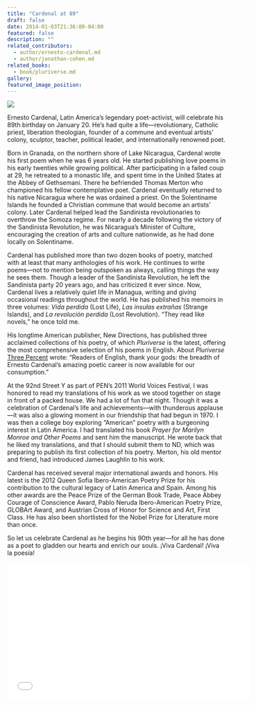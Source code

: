 ```yaml
---
title: "Cardenal at 89"
draft: false
date: 2014-01-03T21:36:00-04:00
featured: false
description: ""
related_contributors:
  - author/ernesto-cardenal.md
  - author/jonathan-cohen.md
related_books:
  - book/pluriverse.md
gallery:
featured_image_position: 
---
```


![](https://www.ndbooks.com/images/made/images/authors/Cardenal_Ernesto_copy600_300_369.jpg)

Ernesto Cardenal, Latin America’s legendary poet-activist, will celebrate his 89th birthday on January 20. He’s had quite a life—revolutionary, Catholic priest, liberation theologian, founder of a commune and eventual artists’ colony, sculptor, teacher, political leader, and internationally renowned poet.

Born in Granada, on the northern shore of Lake Nicaragua, Cardenal wrote his first poem when he was 6 years old. He started publishing love poems in his early twenties while growing political. After participating in a failed coup at 29, he retreated to a monastic life, and spent time in the United States at the Abbey of Gethsemani. There he befriended Thomas Merton who championed his fellow contemplative poet. Cardenal eventually returned to his native Nicaragua where he was ordained a priest. On the Solentiname Islands he founded a Christian commune that would become an artists’ colony. Later Cardenal helped lead the Sandinista revolutionaries to overthrow the Somoza regime. For nearly a decade following the victory of the Sandinista Revolution, he was Nicaragua’s Minister of Culture, encouraging the creation of arts and culture nationwide, as he had done locally on Solentiname.

Cardenal has published more than two dozen books of poetry, matched with at least that many anthologies of his work. He continues to write poems—not to mention being outspoken as always, calling things the way he sees them. Though a leader of the Sandinista Revolution, he left the Sandinista party 20 years ago, and has criticized it ever since. Now, Cardenal lives a relatively quiet life in Managua, writing and giving occasional readings throughout the world. He has published his memoirs in three volumes: _Vida perdida_ (Lost Life), _Las ínsulas extrañas_ (Strange Islands), and _La revolución perdida_ (Lost Revolution). “They read like novels,” he once told me.

His longtime American publisher, New Directions, has published three acclaimed collections of his poetry, of which _Pluriverse_ is the latest, offering the most comprehensive selection of his poems in English. About _Pluriverse_ [Three Percent](http://www.rochester.edu/College/translation/threepercent/index.php?id=1868) wrote: “Readers of English, thank your gods: the breadth of Ernesto Cardenal’s amazing poetic career is now available for our consumption.”

At the 92nd Street Y as part of PEN’s 2011 World Voices Festival, I was honored to read my translations of his work as we stood together on stage in front of a packed house. We had a lot of fun that night. Though it was a celebration of Cardenal’s life and achievements—with thunderous applause—it was also a glowing moment in our friendship that had begun in 1970. I was then a college boy exploring “American” poetry with a burgeoning interest in Latin America. I had translated his book _Prayer for Marilyn Monroe and Other Poems_ and sent him the manuscript. He wrote back that he liked my translations, and that I should submit them to ND, which was preparing to publish its first collection of his poetry. Merton, his old mentor and friend, had introduced James Laughlin to his work.

Cardenal has received several major international awards and honors. His latest is the 2012 Queen Sofia Ibero-American Poetry Prize for his contribution to the cultural legacy of Latin America and Spain. Among his other awards are the Peace Prize of the German Book Trade, Peace Abbey Courage of Conscience Award, Pablo Neruda Ibero-American Poetry Prize, GLOBArt Award, and Austrian Cross of Honor for Science and Art, First Class. He has also been shortlisted for the Nobel Prize for Literature more than once.

So let us celebrate Cardenal as he begins his 90th year—for all he has done as a poet to gladden our hearts and enrich our souls. ¡Viva Cardenal! ¡Viva la poesía!

<iframe allowfullscreen="" frameborder="0" height="315" src="//www.youtube.com/embed/lSkAGNkUhyU" width="560"></iframe>

